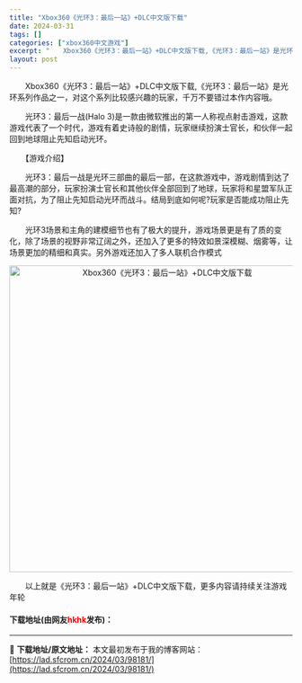 ```yaml
---
title: "Xbox360《光环3：最后一站》+DLC中文版下载"
date: 2024-03-31
tags: []
categories: ["xbox360中文游戏"]
excerpt: "　　Xbox360《光环3：最后一站》+DLC中文版下载,《光环3：最后一站》是光环系列作品之一，对这个系列比较感兴趣的玩家，千万不要错过本作内容哦。 　　光环3：最后一战(Halo 3)是一款由微软推出的第一人称视点射击游戏，这款游戏代表了一个时代，游戏有着史诗般的剧情，玩家继续扮演士官长，和伙伴&hellip;"
layout: post
---
```


 <p>　　Xbox360《光环3：最后一站》+DLC中文版下载,《光环3：最后一站》是光环系列作品之一，对这个系列比较感兴趣的玩家，千万不要错过本作内容哦。</p> <p>　　光环3：最后一战(Halo 3)是一款由微软推出的第一人称视点射击游戏，这款游戏代表了一个时代，游戏有着史诗般的剧情，玩家继续扮演士官长，和伙伴一起回到地球阻止先知启动光环。</p> <p>　　【游戏介绍】</p> <p>　　光环3：最后一战是光环三部曲的最后一部，在这款游戏中，游戏剧情到达了最高潮的部分，玩家扮演士官长和其他伙伴全部回到了地球，玩家将和星盟军队正面对抗，为了阻止先知启动光环而战斗。结局到底如何呢?玩家是否能成功阻止先知?</p> <p>　　光环3场景和主角的建模细节也有了极大的提升，游戏场景更是有了质的变化，除了场景的视野非常辽阔之外，还加入了更多的特效如景深模糊、烟雾等，让场景更加的精细和真实。另外游戏还加入了多人联机合作模式</p> <p align="center"><img align="" border="0" src="https://lad.sfcrom.cn/wp-content/uploads/2024/03/20240330_66083de8beeec.webp" width="546" alt="Xbox360《光环3：最后一站》+DLC中文版下载" /></p> <p>　　以上就是《光环3：最后一站》+DLC中文版下载，更多内容请持续关注游戏年轮</p> <p><h4>下载地址(由网友<font color="red">hkhk</font>发布)：</h4></p> 

---
📖 **下载地址/原文地址：** 本文最初发布于我的博客网站：[https://lad.sfcrom.cn/2024/03/98181/](https://lad.sfcrom.cn/2024/03/98181/)
